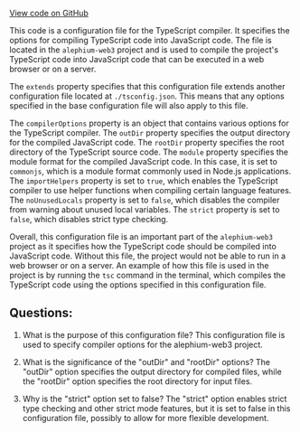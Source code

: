 [View code on GitHub](https://github.com/alephium/alephium-web3/packages/walletconnect/tsconfig.cjs.json)

This code is a configuration file for the TypeScript compiler. It specifies the options for compiling TypeScript code into JavaScript code. The file is located in the `alephium-web3` project and is used to compile the project's TypeScript code into JavaScript code that can be executed in a web browser or on a server.

The `extends` property specifies that this configuration file extends another configuration file located at `./tsconfig.json`. This means that any options specified in the base configuration file will also apply to this file.

The `compilerOptions` property is an object that contains various options for the TypeScript compiler. The `outDir` property specifies the output directory for the compiled JavaScript code. The `rootDir` property specifies the root directory of the TypeScript source code. The `module` property specifies the module format for the compiled JavaScript code. In this case, it is set to `commonjs`, which is a module format commonly used in Node.js applications. The `importHelpers` property is set to `true`, which enables the TypeScript compiler to use helper functions when compiling certain language features. The `noUnusedLocals` property is set to `false`, which disables the compiler from warning about unused local variables. The `strict` property is set to `false`, which disables strict type checking.

Overall, this configuration file is an important part of the `alephium-web3` project as it specifies how the TypeScript code should be compiled into JavaScript code. Without this file, the project would not be able to run in a web browser or on a server. An example of how this file is used in the project is by running the `tsc` command in the terminal, which compiles the TypeScript code using the options specified in this configuration file.
## Questions: 
 1. What is the purpose of this configuration file?
   This configuration file is used to specify compiler options for the alephium-web3 project.

2. What is the significance of the "outDir" and "rootDir" options?
   The "outDir" option specifies the output directory for compiled files, while the "rootDir" option specifies the root directory for input files.

3. Why is the "strict" option set to false?
   The "strict" option enables strict type checking and other strict mode features, but it is set to false in this configuration file, possibly to allow for more flexible development.